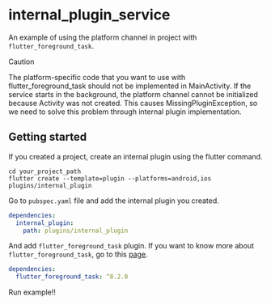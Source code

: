 # internal_plugin_service

An example of using the platform channel in project with `flutter_foreground_task`.

> [!CAUTION]
> The platform-specific code that you want to use with flutter_foreground_task should not be implemented in MainActivity.
> If the service starts in the background, the platform channel cannot be initialized because Activity was not created.
> This causes MissingPluginException, so we need to solve this problem through internal plugin implementation.

## Getting started

If you created a project, create an internal plugin using the flutter command.

```text
cd your_project_path
flutter create --template=plugin --platforms=android,ios plugins/internal_plugin
```

Go to `pubspec.yaml` file and add the internal plugin you created.

```yaml
dependencies:
  internal_plugin:
    path: plugins/internal_plugin
```

And add `flutter_foreground_task` plugin. If you want to know more about `flutter_foreground_task`, go to this [page](https://github.com/Dev-hwang/flutter_foreground_task).

```yaml
dependencies:
  flutter_foreground_task: ^8.2.0
```

Run example!!
